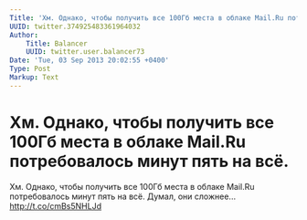 ```yaml
---
Title: 'Хм. Однако, чтобы получить все 100Гб места в облаке Mail.Ru потребовалось минут пять на всё.'
UUID: twitter.374925483361964032
Author:
    Title: Balancer
    UUID: twitter.user.balancer73
Date: 'Tue, 03 Sep 2013 20:02:55 +0400'
Type: Post
Markup: Text
---
```


# Хм. Однако, чтобы получить все 100Гб места в облаке Mail.Ru потребовалось минут пять на всё.

Хм. Однако, чтобы получить все 100Гб места в облаке Mail.Ru
потребовалось минут пять на всё. Думал, они сложнее...
http://t.co/cmBs5NHLJd
